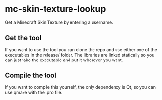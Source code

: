 # mc-skin-texture-lookup
Get a Minecraft Skin Texture by entering a username.

## Get the tool
If you want to use the tool you can clone the repo and use either one of the executables
in the release/ folder. The libraries are linked statically so you can just take the
executable and put it wherever you want.

## Compile the tool
If you want to compile this yourself, the only dependency is Qt, so you
can use qmake with the .pro file.
